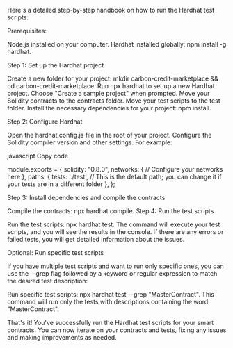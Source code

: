 Here's a detailed step-by-step handbook on how to run the Hardhat test scripts:

Prerequisites:

Node.js installed on your computer.
Hardhat installed globally: npm install -g hardhat.

Step 1: Set up the Hardhat project

Create a new folder for your project: mkdir carbon-credit-marketplace && cd carbon-credit-marketplace.
Run npx hardhat to set up a new Hardhat project. Choose "Create a sample project" when prompted.
Move your Solidity contracts to the contracts folder.
Move your test scripts to the test folder.
Install the necessary dependencies for your project: npm install.

Step 2: Configure Hardhat

Open the hardhat.config.js file in the root of your project.
Configure the Solidity compiler version and other settings. For example:

javascript
Copy code

module.exports = {
  solidity: "0.8.0",
  networks: {
    // Configure your networks here
  },
  paths: {
    tests: './test', // This is the default path; you can change it if your tests are in a different folder
  },
};


Step 3: Install dependencies and compile the contracts

Compile the contracts: npx hardhat compile.
Step 4: Run the test scripts

Run the test scripts: npx hardhat test.
The command will execute your test scripts, and you will see the results in the console. If there are any errors or failed tests, you will get detailed information about the issues.

Optional: Run specific test scripts

If you have multiple test scripts and want to run only specific ones, you can use the --grep flag followed by a keyword or regular expression to match the desired test description:

Run specific test scripts: npx hardhat test --grep "MasterContract".
This command will run only the tests with descriptions containing the word "MasterContract".

That's it! You've successfully run the Hardhat test scripts for your smart contracts. You can now iterate on your contracts and tests, fixing any issues and making improvements as needed.
